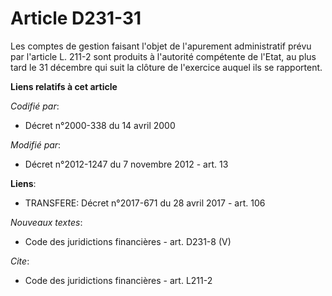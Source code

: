 # Article D231-31

Les comptes de gestion faisant l'objet de l'apurement administratif prévu par l'article L. 211-2 sont produits à l'autorité
compétente de l'Etat, au plus tard le 31 décembre qui suit la clôture de l'exercice auquel ils se rapportent.

**Liens relatifs à cet article**

_Codifié par_:

  - Décret n°2000-338 du 14 avril 2000

_Modifié par_:

  - Décret n°2012-1247 du 7 novembre 2012 - art. 13

**Liens**:

  - TRANSFERE: Décret n°2017-671 du 28 avril 2017 - art. 106

_Nouveaux textes_:

  - Code des juridictions financières - art. D231-8 (V)

_Cite_:

  - Code des juridictions financières - art. L211-2
